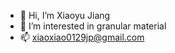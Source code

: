 - 👋 Hi, I’m Xiaoyu Jiang
- 👀 I’m interested in granular material
- 📫 xiaoxiao0129jp@gmail.com

<!---
Xiaoyu-JIANG/Xiaoyu-JIANG is a ✨ special ✨ repository because its `README.md` (this file) appears on your GitHub profile.
You can click the Preview link to take a look at your changes.
--->
